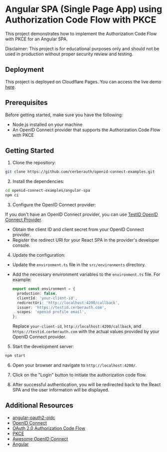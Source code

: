 # Angular SPA (Single Page App) using Authorization Code Flow with PKCE

This project demonstrates how to implement the Authorization Code Flow with PKCE for an Angular SPA.

Disclaimer: This project is for educational purposes only and should not be used in production without proper security review and testing.

## Deployment

This project is deployed on Cloudflare Pages. You can access the live demo [here](https://cerberauth-angular-spa-oidc.pages.dev/).

## Prerequisites

Before getting started, make sure you have the following:

- Node.js installed on your machine
- An OpenID Connect provider that supports the Authorization Code Flow with PKCE

## Getting Started

1. Clone the repository:

  ```bash
  git clone https://github.com/cerberauth/openid-connect-examples.git
  ```

2. Install the dependencies:

  ```bash
  cd openid-connect-examples/angular-spa
  npm ci
  ```

3. Configure the OpenID Connect provider:

If you don't have an OpenID Connect provider, you can use [TestID OpenID Connect Provider](https://testid.cerberauth.com/).

  - Obtain the client ID and client secret from your OpenID Connect provider.
  - Register the redirect URI for your React SPA in the provider's developer console.

4. Update the configuration:

  - Update the `environment.ts` file in the `src/environments` directory.
  - Add the necessary environment variables to the `environment.ts` file. For example:

    ```typescript
    export const environment = {
      production: false,
      clientId: 'your-client-id',
      redirectUri: 'http://localhost:4200/callback',
      issuer: 'https://testid.cerberauth.com',
      scopes: 'openid profile email',
    };
    ```

    Replace `your-client-id`, `http://localhost:4200/callback`, and `https://testid.cerberauth.com` with the actual values provided by your OpenID Connect provider.

5. Start the development server:

  ```bash
  npm start
  ```

6. Open your browser and navigate to `http://localhost:4200/`.

7. Click on the "Login" button to initiate the authorization code flow.

8. After successful authentication, you will be redirected back to the React SPA and the user information will be displayed.

## Additional Resources

- [angular-oauth2-oidc](https://github.com/manfredsteyer/angular-oauth2-oidc)
- [OpenID Connect](https://openid.net/)
- [OAuth 2.0 Authorization Code Flow](https://oauth.net/2/grant-types/authorization-code/)
- [PKCE](https://oauth.net/2/pkce/)
- [Awesome OpenID Connect](https://github.com/cerberauth/awesome-openid-connect)
- [Angular](https://angular.io/)
